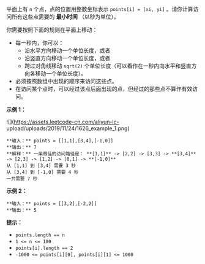 平面上有 `n` 个点，点的位置用整数坐标表示 `points[i] = [xi, yi]` 。请你计算访问所有这些点需要的 **最小时间**
（以秒为单位）。

你需要按照下面的规则在平面上移动：

  * 每一秒内，你可以： 
    * 沿水平方向移动一个单位长度，或者
    * 沿竖直方向移动一个单位长度，或者
    * 跨过对角线移动 `sqrt(2)` 个单位长度（可以看作在一秒内向水平和竖直方向各移动一个单位长度）。
  * 必须按照数组中出现的顺序来访问这些点。
  * 在访问某个点时，可以经过该点后面出现的点，但经过的那些点不算作有效访问。

**示例 1：**

![](https://assets.leetcode-cn.com/aliyun-lc-
upload/uploads/2019/11/24/1626_example_1.png)

    
    
    **输入：** points = [[1,1],[3,4],[-1,0]]
    **输出：** 7
    **解释：** 一条最佳的访问路径是： **[1,1]** -> [2,2] -> [3,3] -> **[3,4]** -> [2,3] -> [1,2] -> [0,1] -> **[-1,0]**   
    从 [1,1] 到 [3,4] 需要 3 秒 
    从 [3,4] 到 [-1,0] 需要 4 秒
    一共需要 7 秒

**示例 2：**

    
    
    **输入：** points = [[3,2],[-2,2]]
    **输出：** 5
    

**提示：**

  * `points.length == n`
  * `1 <= n <= 100`
  * `points[i].length == 2`
  * `-1000 <= points[i][0], points[i][1] <= 1000`


